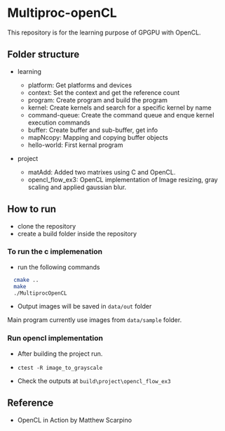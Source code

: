 # Multiproc-openCL
This repository is for the learning purpose of GPGPU with OpenCL.

## Folder structure

- learning
    - platform: Get platforms and devices
    - context: Set the context and get the reference count
    - program: Create program and build the program
    - kernel: Create kernels and search for a specific kernel by name
    - command-queue: Create the command queue and enque kernel execution commands
    - buffer: Create buffer and sub-buffer, get info
    - mapNcopy: Mapping and copying buffer objects
    - hello-world: First kernal program

- project
    - matAdd: Added two matrixes using C and OpenCL.
    - opencl_flow_ex3: OpenCL implementation of Image resizing, gray scaling and applied gaussian blur.

## How to run

- clone the repository
- create a build folder inside the repository

### To run the c implemenation

- run the following commands
```bash
  cmake ..
  make
  ./MultiprocOpenCL
```
- Output images will be saved in `data/out` folder

Main program currently use images from `data/sample` folder.

### Run opencl implementation
- After building the project run.

- `ctest -R image_to_grayscale`

- Check the outputs at `build\project\opencl_flow_ex3`

## Reference

- OpenCL in Action by Matthew Scarpino